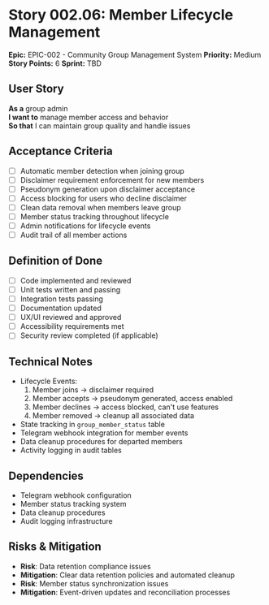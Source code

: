 # Story 002.06: Member Lifecycle Management

**Epic:** EPIC-002 - Community Group Management System
**Priority:** Medium
**Story Points:** 6
**Sprint:** TBD

## User Story
**As a** group admin  
**I want to** manage member access and behavior  
**So that** I can maintain group quality and handle issues  

## Acceptance Criteria
- [ ] Automatic member detection when joining group
- [ ] Disclaimer requirement enforcement for new members
- [ ] Pseudonym generation upon disclaimer acceptance
- [ ] Access blocking for users who decline disclaimer
- [ ] Clean data removal when members leave group
- [ ] Member status tracking throughout lifecycle
- [ ] Admin notifications for lifecycle events
- [ ] Audit trail of all member actions

## Definition of Done
- [ ] Code implemented and reviewed
- [ ] Unit tests written and passing
- [ ] Integration tests passing
- [ ] Documentation updated
- [ ] UX/UI reviewed and approved
- [ ] Accessibility requirements met
- [ ] Security review completed (if applicable)

## Technical Notes
- Lifecycle Events:
  1. Member joins → disclaimer required
  2. Member accepts → pseudonym generated, access enabled
  3. Member declines → access blocked, can't use features
  4. Member removed → cleanup all associated data
- State tracking in `group_member_status` table
- Telegram webhook integration for member events
- Data cleanup procedures for departed members
- Activity logging in audit tables

## Dependencies
- Telegram webhook configuration
- Member status tracking system
- Data cleanup procedures
- Audit logging infrastructure

## Risks & Mitigation
- **Risk**: Data retention compliance issues
- **Mitigation**: Clear data retention policies and automated cleanup
- **Risk**: Member status synchronization issues
- **Mitigation**: Event-driven updates and reconciliation processes